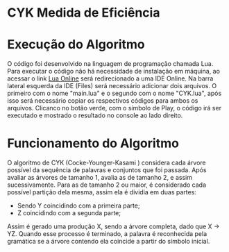 # **CYK Medida de Eficiência**
# **Execução do Algoritmo**

O código foi desenvolvido na linguagem de programação chamada Lua. Para executar o código não há necessidade de instalação em máquina, ao acessar o link [Lua Online](https://repl.it/languages/lua) será redirecionado a uma IDE Online. Na barra lateral esquerda da IDE (Files) será necessário adicionar dois arquivos. O primeiro com o nome "main.lua" e o segundo com o nome "CYK.lua", após isso será necessário copiar os respectivos códigos para ambos os arquivos. Clicanco no botão verde, com o símbolo de Play, o código irá ser executado e mostrado o resultado no console ao lado direito.

# **Funcionamento do Algoritmo**

O algoritmo de CYK (Cocke-Younger-Kasami ) considera cada árvore possível da sequência de palavras e conjuntos que foi passada. Após avaliar as árvores de tamanho 1, avalia as de tamanho 2, e assim sucessivamente. Para as de tamanho 2 ou maior, é considerado cada possível partição dela mesma, assim ela é dividia em duas partes:
  - Sendo Y coincidindo com a primeira parte;
  - Z coincidindo com a segunda parte;

Assim é gerado uma produção X, sendo a árvore completa, dado que X -> YZ. Quando esse processo é terminado, a palavra é reconhecida pela gramática se a árvore contendo ela coincide a partir do símbolo inicial.
